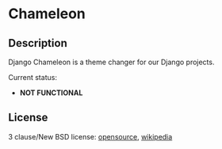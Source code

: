 Chameleon
=========

Description
-----------

Django Chameleon is a theme changer  for our Django projects. 

Current status:

* **NOT FUNCTIONAL**

License
-------

3 clause/New BSD license: [opensource](http://www.opensource.org/licenses/BSD-3-Clause), [wikipedia](http://en.wikipedia.org/wiki/BSD_licenses)
